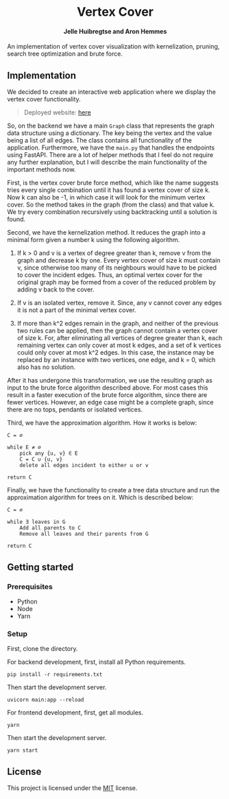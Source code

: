 <p align="center">
  <h1 align="center">Vertex Cover</h1>
  <h4 align="center">
  <strong>Jelle Huibregtse and Aron Hemmes</strong>
  </h4>
</p>

An implementation of vertex cover visualization with kernelization, pruning, search tree optimization and brute force.

## Implementation

We decided to create an interactive web application where we display the vertex cover functionality.

> Deployed website: [here](https://vertex.radiationservers.com/)

So, on the backend we have a main `Graph` class that represents the graph data structure using a dictionary. The key
being the vertex and the value being a list of all edges. The class contains all functionality of the application.
Furthermore, we have the `main.py` that handles the endpoints using FastAPI. There are a lot of helper methods that I
feel do not require any further explanation, but I will describe the main functionality of the important methods now.

First, is the vertex cover brute force method, which like the name suggests tries every single combination until it has
found a vertex cover of size k. Now k can also be -1, in which case it will look for the minimum vertex cover. So the
method takes in the graph (from the class) and that value k. We try every combination recursively using backtracking
until a solution is found.

Second, we have the kernelization method. It reduces the graph into a minimal form given a number k using the following
algorithm.

1. If k > 0 and v is a vertex of degree greater than k, remove v from the graph and decrease k by one. Every vertex
   cover of size k must contain v, since otherwise too many of its neighbours would have to be picked to cover the
   incident edges. Thus, an optimal vertex cover for the original graph may be formed from a cover of the reduced
   problem by adding v back to the cover.

2. If v is an isolated vertex, remove it. Since, any v cannot cover any edges it is not a part of the minimal vertex
   cover.

3. If more than k^2 edges remain in the graph, and neither of the previous two rules can be applied, then the graph
   cannot contain a vertex cover of size k. For, after eliminating all vertices of degree greater than k, each remaining
   vertex can only cover at most k edges, and a set of k vertices could only cover at most k^2 edges. In this case, the
   instance may be replaced by an instance with two vertices, one edge, and k = 0, which also has no solution.

After it has undergone this transformation, we use the resulting graph as input to the brute force algorithm described
above. For most cases this result in a faster execution of the brute force algorithm, since there are fewer vertices.
However, an edge case might be a complete graph, since there are no tops, pendants or isolated vertices.

Third, we have the approximation algorithm. How it works is below:

```
C = ∅

while E ≠ ∅
    pick any {u, v} ∈ E
    C = C ∪ {u, v}
    delete all edges incident to either u or v

return C
```

Finally, we have the functionality to create a tree data structure and run the approximation algorithm for trees on it.
Which is described below:

```
C = ∅

while ∃	leaves in G
    Add all parents to C
    Remove all leaves and their parents from G

return C
```

## Getting started

### Prerequisites

- Python
- Node
- Yarn

### Setup

First, clone the directory.

For backend development, first, install all Python requirements.

```commandline
pip install -r requirements.txt
```

Then start the development server.

```commandline
uvicorn main:app --reload
```

For frontend development, first, get all modules.

```commandline
yarn
```

Then start the development server.

```commandline
yarn start
```

## License

This project is licensed under the [MIT](https://opensource.org/licenses/MIT) license.